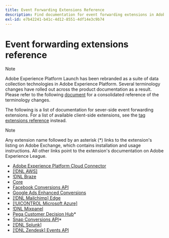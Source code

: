 ```yaml
---
title: Event Forwarding Extensions Reference
description: Find documentation for event forwarding extensions in Adobe Experience Platform.
exl-id: e7b42241-b41c-4d12-8551-4df14e3c9b74
---
```

# Event forwarding extensions reference

>[!NOTE]
>
>Adobe Experience Platform Launch has been rebranded as a suite of data collection technologies in Adobe Experience Platform. Several terminology changes have rolled out across the product documentation as a result. Please refer to the following [document](../../term-updates.md) for a consolidated reference of the terminology changes.

The following is a list of documentation for sever-side event forwarding extensions. For a list of available client-side extensions, see the [tag extensions reference](../client/overview.md) instead.

>[!NOTE]
>
>Any extension name followed by an asterisk (*) links to the extension's listing on Adobe Exchange, which contains installation and usage instructions. All other links point to the extension's documentation on Adobe Experience League.

* [Adobe Experience Platform Cloud Connector](./cloud-connector/overview.md)
* [[!DNL AWS]](./aws/overview.md)
* [!DNL Braze](./braze/overview.md)
* [Core](./core/overview.md)
* [Facebook Conversions API](https://exchange.adobe.com/apps/ec/105509)
* [Google Ads Enhanced Conversions](./google-ads-enhanced-conversions/overview.md)
* [[!DNL Mailchimp] Edge](./mailchimp/overview.md)
* [[!UICONTROL Microsoft Azure]](./azure/overview.md)
* [!DNL Mixpanel](./mixpanel/overview.md)
* [Pega Customer Decision Hub](https://exchange.adobe.com/apps/ec/107597)*
* [Snap Conversions API](https://exchange.adobe.com/apps/ec/108550)*
* [[!DNL Splunk]](./splunk/overview.md)
* [[!DNL Zendesk] Events API](./zendesk/overview.md)

